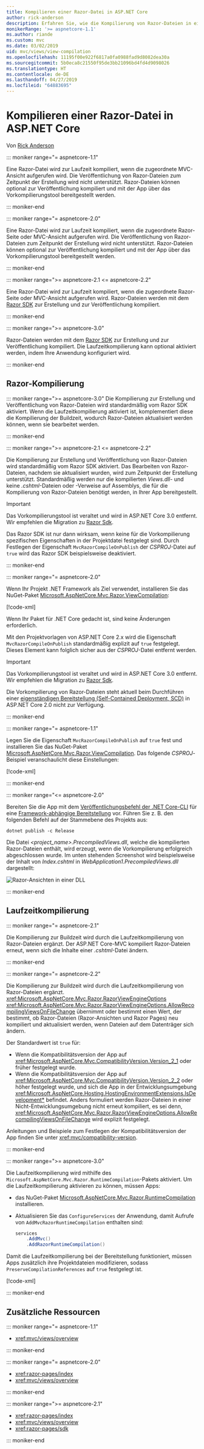 ```yaml
---
title: Kompilieren einer Razor-Datei in ASP.NET Core
author: rick-anderson
description: Erfahren Sie, wie die Kompilierung von Razor-Dateien in einer ASP.NET Core-App auftreten kann.
monikerRange: '>= aspnetcore-1.1'
ms.author: riande
ms.custom: mvc
ms.date: 03/02/2019
uid: mvc/views/view-compilation
ms.openlocfilehash: 11195f00e922f6817a0fa0988fad9d8082dea30a
ms.sourcegitcommit: 5b0eca8c21550f95de3bb21096bd4fd4d9098026
ms.translationtype: HT
ms.contentlocale: de-DE
ms.lasthandoff: 04/27/2019
ms.locfileid: "64883695"
---
```

# <a name="razor-file-compilation-in-aspnet-core"></a>Kompilieren einer Razor-Datei in ASP.NET Core

Von [Rick Anderson](https://twitter.com/RickAndMSFT)

::: moniker range="= aspnetcore-1.1"

Eine Razor-Datei wird zur Laufzeit kompiliert, wenn die zugeordnete MVC-Ansicht aufgerufen wird. Die Veröffentlichung von Razor-Dateien zum Zeitpunkt der Erstellung wird nicht unterstützt. Razor-Dateien können optional zur Veröffentlichung kompiliert und mit der App über das Vorkompilierungstool bereitgestellt werden.

::: moniker-end

::: moniker range="= aspnetcore-2.0"

Eine Razor-Datei wird zur Laufzeit kompiliert, wenn die zugeordnete Razor-Seite oder MVC-Ansicht aufgerufen wird. Die Veröffentlichung von Razor-Dateien zum Zeitpunkt der Erstellung wird nicht unterstützt. Razor-Dateien können optional zur Veröffentlichung kompiliert und mit der App über das Vorkompilierungstool bereitgestellt werden.

::: moniker-end

::: moniker range=">= aspnetcore-2.1 <= aspnetcore-2.2"

Eine Razor-Datei wird zur Laufzeit kompiliert, wenn die zugeordnete Razor-Seite oder MVC-Ansicht aufgerufen wird. Razor-Dateien werden mit dem [Razor SDK](xref:razor-pages/sdk) zur Erstellung und zur Veröffentlichung kompiliert.

::: moniker-end

::: moniker range=">= aspnetcore-3.0"

Razor-Dateien werden mit dem [Razor SDK](xref:razor-pages/sdk) zur Erstellung und zur Veröffentlichung kompiliert. Die Laufzeitkompilierung kann optional aktiviert werden, indem Ihre Anwendung konfiguriert wird.

::: moniker-end

## <a name="razor-compilation"></a>Razor-Kompilierung

::: moniker range=">= aspnetcore-3.0"
Die Kompilierung zur Erstellung und Veröffentlichung von Razor-Dateien wird standardmäßig vom Razor SDK aktiviert. Wenn die Laufzeitkompilierung aktiviert ist, komplementiert diese die Kompilierung der Buildzeit, wodurch Razor-Dateien aktualisiert werden können, wenn sie bearbeitet werden.

::: moniker-end

::: moniker range=">= aspnetcore-2.1 <= aspnetcore-2.2"

Die Kompilierung zur Erstellung und Veröffentlichung von Razor-Dateien wird standardmäßig vom Razor SDK aktiviert. Das Bearbeiten von Razor-Dateien, nachdem sie aktualisiert wurden, wird zum Zeitpunkt der Erstellung unterstützt. Standardmäßig werden nur die kompilierten *Views.dll*- und keine *.cshtml*-Dateien oder -Verweise auf Assemblys, die für die Kompilierung von Razor-Dateien benötigt werden, in Ihrer App bereitgestellt.

> [!IMPORTANT]
> Das Vorkompilierungstool ist veraltet und wird in ASP.NET Core 3.0 entfernt. Wir empfehlen die Migration zu [Razor Sdk](xref:razor-pages/sdk).
>
> Das Razor SDK ist nur dann wirksam, wenn keine für die Vorkompilierung spezifischen Eigenschaften in der Projektdatei festgelegt sind. Durch Festlegen der Eigenschaft `MvcRazorCompileOnPublish` der *CSPROJ*-Datei auf `true` wird das Razor SDK beispielsweise deaktiviert.

::: moniker-end

::: moniker range="= aspnetcore-2.0"

Wenn Ihr Projekt .NET Framework als Ziel verwendet, installieren Sie das NuGet-Paket [Microsoft.AspNetCore.Mvc.Razor.ViewCompilation](https://www.nuget.org/packages/Microsoft.AspNetCore.Mvc.Razor.ViewCompilation/):

[!code-xml[](view-compilation/sample/DotNetFrameworkProject.csproj?name=snippet_ViewCompilationPackage)]

Wenn Ihr Paket für .NET Core gedacht ist, sind keine Änderungen erforderlich.

Mit den Projektvorlagen von ASP.NET Core 2.x wird die Eigenschaft `MvcRazorCompileOnPublish` standardmäßig explizit auf `true` festgelegt. Dieses Element kann folglich sicher aus der *CSPROJ*-Datei entfernt werden.

> [!IMPORTANT]
> Das Vorkompilierungstool ist veraltet und wird in ASP.NET Core 3.0 entfernt. Wir empfehlen die Migration zu [Razor Sdk](xref:razor-pages/sdk).
>
> Die Vorkompilierung von Razor-Dateien steht aktuell beim Durchführen einer [eigenständigen Bereitstellung (Self-Contained Deployment, SCD)](/dotnet/core/deploying/#self-contained-deployments-scd) in ASP.NET Core 2.0 nicht zur Verfügung.

::: moniker-end

::: moniker range="= aspnetcore-1.1"

Legen Sie die Eigenschaft `MvcRazorCompileOnPublish` auf `true` fest und installieren Sie das NuGet-Paket [Microsoft.AspNetCore.Mvc.Razor.ViewCompilation](https://www.nuget.org/packages/Microsoft.AspNetCore.Mvc.Razor.ViewCompilation/). Das folgende *CSPROJ*-Beispiel veranschaulicht diese Einstellungen:

[!code-xml[](view-compilation/sample/MvcRazorCompileOnPublish.csproj?highlight=4,10)]

::: moniker-end

::: moniker range="<= aspnetcore-2.0"

Bereiten Sie die App mit dem [Veröffentlichungsbefehl der .NET Core-CLI](/dotnet/core/tools/dotnet-publish) für eine [Framework-abhängige Bereitstellung](/dotnet/core/deploying/#framework-dependent-deployments-fdd) vor. Führen Sie z. B. den folgenden Befehl auf der Stammebene des Projekts aus:

```console
dotnet publish -c Release
```

Die Datei *\<project_name>.PrecompiledViews.dll*, welche die kompilierten Razor-Dateien enthält, wird erzeugt, wenn die Vorkompilierung erfolgreich abgeschlossen wurde. Im unten stehenden Screenshot wird beispielsweise der Inhalt von *Index.cshtml* in *WebApplication1.PrecompiledViews.dll* dargestellt:

![Razor-Ansichten in einer DLL](view-compilation/_static/razor-views-in-dll.png)

::: moniker-end

## <a name="runtime-compilation"></a>Laufzeitkompilierung

::: moniker range="= aspnetcore-2.1"

Die Kompilierung zur Buildzeit wird durch die Laufzeitkompilierung von Razor-Dateien ergänzt. Der ASP.NET Core-MVC kompiliert Razor-Dateien erneut, wenn sich die Inhalte einer *.cshtml*-Datei ändern.

::: moniker-end

::: moniker range="= aspnetcore-2.2"

Die Kompilierung zur Buildzeit wird durch die Laufzeitkompilierung von Razor-Dateien ergänzt. <xref:Microsoft.AspNetCore.Mvc.Razor.RazorViewEngineOptions> <xref:Microsoft.AspNetCore.Mvc.Razor.RazorViewEngineOptions.AllowRecompilingViewsOnFileChange> übernimmt oder bestimmt einen Wert, der bestimmt, ob Razor-Dateien (Razor-Ansichten und Razor Pages) neu kompiliert und aktualisiert werden, wenn Dateien auf dem Datenträger sich ändern.

Der Standardwert ist `true` für:

* Wenn die Kompatibilitätsversion der App auf <xref:Microsoft.AspNetCore.Mvc.CompatibilityVersion.Version_2_1> oder früher festgelegt wurde.
* Wenn die Kompatibilitätsversion der App auf <xref:Microsoft.AspNetCore.Mvc.CompatibilityVersion.Version_2_2> oder höher festgelegt wurde, und sich die App in der Entwicklungsumgebung <xref:Microsoft.AspNetCore.Hosting.HostingEnvironmentExtensions.IsDevelopment*> befindet. Anders formuliert werden Razor-Dateien in einer Nicht-Entwicklungsumgebung nicht erneut kompiliert, es sei denn, <xref:Microsoft.AspNetCore.Mvc.Razor.RazorViewEngineOptions.AllowRecompilingViewsOnFileChange> wird explizit festgelegt.

Anleitungen und Beispiele zum Festlegen der Kompatibilitätsversion der App finden Sie unter <xref:mvc/compatibility-version>.

::: moniker-end

::: moniker range=">= aspnetcore-3.0"

Die Laufzeitkompilierung wird mithilfe des `Microsoft.AspNetCore.Mvc.Razor.RuntimeCompilation`-Pakets aktiviert. Um die Laufzeitkompilierung aktivieren zu können, müssen Apps:

* das NuGet-Paket [Microsoft.AspNetCore.Mvc.Razor.RuntimeCompilation](https://www.nuget.org/packages/Microsoft.AspNetCore.Mvc.Razor.RuntimeCompilation/) installieren.
* Aktualisieren Sie das `ConfigureServices` der Anwendung, damit Aufrufe von `AddMvcRazorRuntimeCompilation` enthalten sind:

  ```csharp
  services
      .AddMvc()
      .AddRazorRuntimeCompilation()
  ```

Damit die Laufzeitkompilierung bei der Bereitstellung funktioniert, müssen Apps zusätzlich ihre Projektdateien modifizieren, sodass `PreserveCompilationReferences` auf `true` festgelegt ist.

[!code-xml[](view-compilation/sample/RuntimeCompilation.csproj?highlight=3)]

::: moniker-end

## <a name="additional-resources"></a>Zusätzliche Ressourcen

::: moniker range="= aspnetcore-1.1"

* <xref:mvc/views/overview>

::: moniker-end

::: moniker range="= aspnetcore-2.0"

* <xref:razor-pages/index>
* <xref:mvc/views/overview>

::: moniker-end

::: moniker range=">= aspnetcore-2.1"

* <xref:razor-pages/index>
* <xref:mvc/views/overview>
* <xref:razor-pages/sdk>

::: moniker-end
